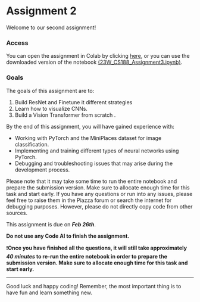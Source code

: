 # Assignment 2

Welcome to our second assignment!

### Access
You can open the assignment in Colab by clicking [here](https://colab.research.google.com/drive/1eZgvfqQMfkFoVGZN0rFy4cLHUJx768Mx?usp=sharing), or you can use the downloaded version of the notebook [(23W_CS188_Assignment3.ipynb)](./23W_CS188_Assignment3.ipynb).

### Goals
The goals of this assignment are to:

1. Build ResNet and Finetune it different strategies
2. Learn how to visualize CNNs.
3. Build a Vision Transformer from scratch .
 

By the end of this assignment, you will have gained experience with:

- Working with PyTorch and the MiniPlaces dataset for image classification.
- Implementing and training different types of neural networks using PyTorch.
- Debugging and troubleshooting issues that may arise during the development process.

Please note that it may take some time to run the entire notebook and prepare the submission version. Make sure to allocate enough time for this task and start early. If you have any questions or run into any issues, please feel free to raise them in the Piazza forum or search the internet for debugging purposes. However, please do not directly copy code from other sources.

This assignment is due on ***Feb 26th***.

**Do not use any Code AI to finish the assignment.**

❗**Once you have finished all the questions, it will still take approximately *40 minutes* to re-run the entire notebook in order to prepare the submission version. Make sure to allocate enough time for this task and start early.**



---

Good luck and happy coding! Remember, the most important thing is to have fun and learn something new.
